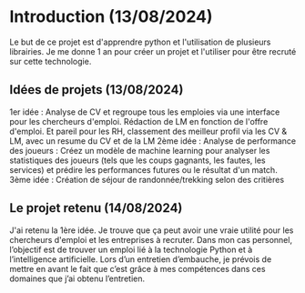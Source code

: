 # Introduction (13/08/2024)
Le but de ce projet est d'apprendre python et l'utilisation de plusieurs librairies.
Je me donne 1 an pour créer un projet et l'utiliser pour être recruté sur cette technologie.

## Idées de projets (13/08/2024)
1er idée : Analyse de CV et regroupe tous les emploies via une interface pour les chercheurs d'emploi. Rédaction de LM en fonction de l'offre d'emploi. Et pareil pour les RH, classement des meilleur profil via les CV & LM, avec un resume du CV et de la LM
2ème idée : Analyse de performance des joueurs : Créez un modèle de machine learning pour analyser les statistiques des joueurs (tels que les coups gagnants, les fautes, les services) et prédire les performances futures ou le résultat d'un match.
3ème idée : Création de séjour de randonnée/trekking selon des critières

## Le projet retenu (14/08/2024)
J'ai retenu la 1ère idée. Je trouve que ça peut avoir une vraie utilité pour les chercheurs d'emploi et les entreprises à recruter. 
Dans mon cas personnel, l’objectif est de trouver un emploi lié à la technologie Python et à l’intelligence artificielle. Lors d’un entretien d’embauche, je prévois de mettre en avant le fait que c’est grâce à mes compétences dans ces domaines que j’ai obtenu l’entretien.

